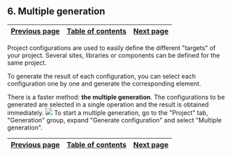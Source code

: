 
## 6. Multiple generation
			

| [Previous page](../Concepts_WB/1410087444.md) | [Table of contents](../Concepts_WB/1410087102.md) | [Next page](../Concepts_WB/1410087446.md) |
| --- | --- | --- |



<a name="NOTE1"></a>
<a name="NOTE1_1"></a>
Project configurations are used to easily define the different "targets" of your project. Several sites, libraries or components can be defined for the same project.

To generate the result of each configuration, you can select each configuration one by one and generate the corresponding element.

There is a faster method: **the multiple generation**. The configurations to be generated are selected in a single operation and the result is obtained immediately.
![](https://doc.pcsoft.fr/en-US/images/image.awp?langid=3&name=P3_WB%20-%20Generation%20multiple%20-%20HC%20N%B0001.gif)
To start a multiple generation, go to the "Project" tab, "Generation" group, expand "Generate configuration" and select "Multiple generation". 

| [Previous page](../Concepts_WB/1410087444.md) | [Table of contents](../Concepts_WB/1410087102.md) | [Next page](../Concepts_WB/1410087446.md) |
| --- | --- | --- |




